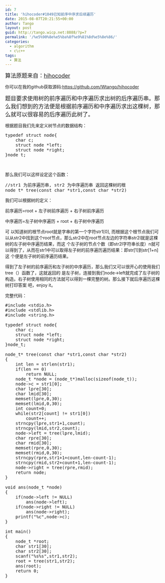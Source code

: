 ```yaml
---
id: 7
title: 'hihocoder#1049已知前序中序求后续遍历'
date: 2015-08-07T20:21:55+00:00
author: Tango
layout: post
guid: http://tango.wicp.net:8888/?p=7
permalink: '/%e5%90%8e%e5%ba%8f%e9%81%8d%e5%8e%86/'
categories:
  - algorithm
  - c\c++
tags:
  - 算法
---
```

<span style="font-size: large;">算法原题来自：<a href="http://hihocoder.com/problemset/problem/1049" target="_blank">hihocoder</a></span>

你可以在我的github获取源码:<https://github.com/Wtango/hihocoder>

<span style="font-size: large;">题目要求使用树的前序遍历和中序遍历求出树的后序遍历串。那么我们想到的方法便是根据前序遍历和中序遍历求出这棵树，那么就可以很容易的后序遍历此树了。</span>

<!--more-->

根据题目我们先来定义树节点的数据结构：

<pre class="brush: cpp; title: ; notranslate" title="">typedef struct node{
	char c;
	struct node *left;
	struct node *right;
}node_t;
</pre>

&nbsp;

那么我们可以这样设定这个函数：

<pre class="brush: cpp; title: ; notranslate" title="">//str1 为前序遍历串, str2 为中序遍历串 返回这棵树的根
node_t* tree(const char *str1,const char *str2)
</pre>

我们可以根据树的定义：

前序遍历=root + 左子树前序遍历 + 右子树前序遍历

中序遍历=左子树中序遍历 + root + 右子树中序遍历

可 以知道树的根节点root就是字串的第一个字符str1[0], 而根据这个根节点我们可以从str2中找到这个root节点，那么str2中在root节点左边的字符串str2l就是这棵树的左子树中序遍历结果，而这 个左子树的节点个数（即str2l字符串长度）n就可以得到了，从而在str1中可以取得左子树的前序遍历遍历结果：即str[1]到str[1+n]这 个便是左子树的前序遍历结果。

得到了左子树的前序遍历和左子树的中序遍历，那么我们又可以很开心的使用我们tree（）函数了，这就返回的 是左子树，连接到我们node->left就完成了左子树的构造。右子树使用相同的方法就可以得到一棵完整的树。那么接下就后序遍历这棵树打印答案 吧，enjoy it。

完整代码：

<pre class="brush: cpp; title: ; notranslate" title="">#include &lt;stdio.h&gt;
#include &lt;stdlib.h&gt;
#include &lt;string.h&gt;

typedef struct node{
	char c;
	struct node *left;
	struct node *right;
}node_t;

node_t* tree(const char *str1,const char *str2)
{
	int len = strlen(str1);
	if(len == 0)
		return NULL;
	node_t *node = (node_t*)malloc(sizeof(node_t));
	node-&gt;c = str1[0];
	char lpre[30];
	char lmid[30];
	memset(lpre,0,30);
	memset(lmid,0,30);
	int count=0;
	while(str2[count] != str1[0])
		count++;
	strncpy(lpre,str1+1,count);
	strncpy(lmid,str2,count);
	node-&gt;left = tree(lpre,lmid);
	char rpre[30];
	char rmid[30];
	memset(rpre,0,30);
	memset(rmid,0,30);
	strncpy(rpre,str1+1+count,len-count-1);
	strncpy(rmid,str2+count+1,len-count-1);
	node-&gt;right = tree(rpre,rmid);
	return node;
}

void ans(node_t *node)
{
	if(node-&gt;left != NULL)
		ans(node-&gt;left);
	if(node-&gt;right != NULL)
		ans(node-&gt;right);
	printf("%c",node-&gt;c);
}

int main()
{
	node_t *root;
	char str1[30];
	char str2[30];
	scanf("%s%s",str1,str2);
	root = tree(str1,str2);
	ans(root);
	return 0;
}
</pre>